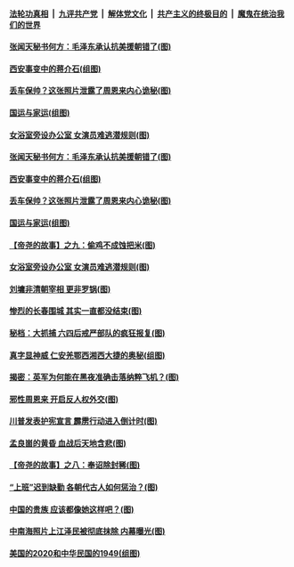 

####  [法轮功真相](../../../../basic/blob/master/README.md?t=12121402) &nbsp;|&nbsp; [九评共产党](../../../../9ping.md/blob/master/README.md?t=12121402) &nbsp;|&nbsp; [解体党文化](../../../../jtdwh.md/blob/master/README.md?t=12121402)  &nbsp;|&nbsp; [共产主义的终极目的](../../../../gczydzjmd.md/blob/master/README.md?t=12121402) &nbsp;|&nbsp; [魔鬼在统治我们的世界](../../../../mgztzwmdsj.md/blob/master/README.md?t=12121402) 

#### [张闻天秘书何方：毛泽东承认抗美援朝错了(图)](../pages/p6/955131.md?t=12121402) 

#### [西安事变中的蒋介石(组图)](../pages/p6/954496.md?t=12121402) 

#### [丢车保帅？这张照片泄露了周恩来内心诡秘(图)](../pages/p6/916336.md?t=12121402) 

#### [国运与家运(组图)](../pages/p6/955353.md?t=12121402) 


#### [女浴室旁设办公室 女演员难逃潜规则(图)](../pages/p6/951874.md?t=12121402) 

#### [张闻天秘书何方：毛泽东承认抗美援朝错了(图)](../pages/p6/955131.md?t=12121402) 

#### [西安事变中的蒋介石(组图)](../pages/p6/954496.md?t=12121402) 

#### [丢车保帅？这张照片泄露了周恩来内心诡秘(图)](../pages/p6/916336.md?t=12121402) 

#### [国运与家运(组图)](../pages/p6/955353.md?t=12121402) 


#### [【帝尧的故事】之九：偷鸡不成蚀把米(图)](../pages/p6/948941.md?t=12121402) 

#### [女浴室旁设办公室 女演员难逃潜规则(图)](../pages/p6/951874.md?t=12121402) 

#### [刘墉非清朝宰相 更非罗锅(图)](../pages/p6/954838.md?t=12121402) 

#### [惨烈的长春围城 其实一直都没结束(图)](../pages/p6/955223.md?t=12121402) 

#### [秘档：大抓捕 六四后戒严部队的疯狂报复(图)](../pages/p6/955127.md?t=12121402) 

#### [真字显神威 仁安羌鄂西湘西大捷的奥秘(组图)](../pages/p6/952772.md?t=12121402) 

#### [揭密：英军为何能在黑夜准确击落纳粹飞机？(图)](../pages/p6/932501.md?t=12121402) 

#### [邪性周恩来 开启反人权外交(图)](../pages/p6/954072.md?t=12121402) 

#### [川普发表护宪宣言 霹雳行动进入倒计时(图)](../pages/p6/954934.md?t=12121402) 

#### [孟良崮的黄昏 血战后天地含悲(图)](../pages/p6/951865.md?t=12121402) 

#### [【帝尧的故事】之八：奉诏除封豨(图)](../pages/p6/948936.md?t=12121402) 

#### [“上班”迟到缺勤 各朝代古人如何惩治？(图)](../pages/p6/953741.md?t=12121402) 

#### [中国的贵族 应该都像她这样吧？(图)](../pages/p6/954169.md?t=12121402) 

#### [中南海照片上江泽民被彻底抹除 内幕曝光(图)](../pages/p6/952963.md?t=12121402) 

#### [美国的2020和中华民国的1949(组图)](../pages/p6/954739.md?t=12121402) 

